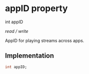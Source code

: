 


# appID property







int appID
  
_<span class="feature">read / write</span>_



<p>AppID for playing streams across apps.</p>



## Implementation

```dart
int appID;
```







